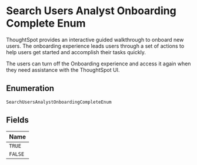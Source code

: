 
# Search Users Analyst Onboarding Complete Enum

ThoughtSpot provides an interactive guided walkthrough to onboard new users. The onboarding experience leads users through a set of actions to help users get started and accomplish their tasks quickly.

The users can turn off the Onboarding experience and access it again when they need assistance with the ThoughtSpot UI.

## Enumeration

`SearchUsersAnalystOnboardingCompleteEnum`

## Fields

| Name |
|  --- |
| `TRUE` |
| `FALSE` |

